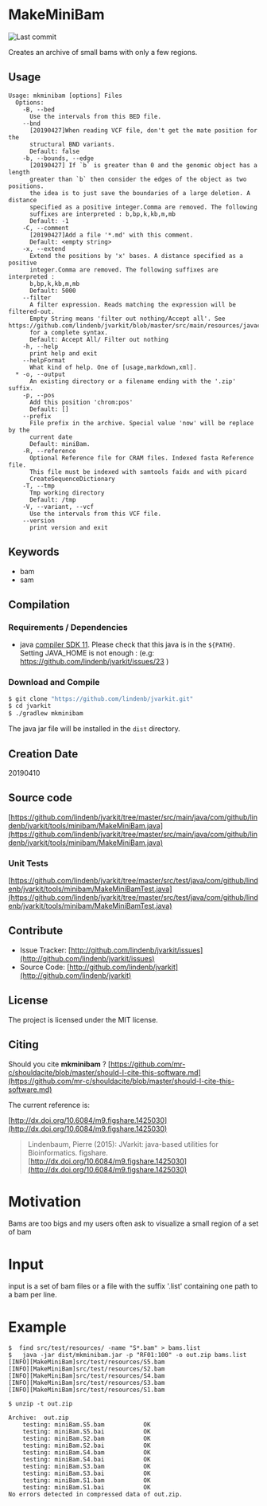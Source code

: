# MakeMiniBam

![Last commit](https://img.shields.io/github/last-commit/lindenb/jvarkit.png)

Creates an archive of small bams with only a few regions.


## Usage

```
Usage: mkminibam [options] Files
  Options:
    -B, --bed
      Use the intervals from this BED file.
    --bnd
      [20190427]When reading VCF file, don't get the mate position for the 
      structural BND variants.
      Default: false
    -b, --bounds, --edge
      [20190427] If `b` is greater than 0 and the genomic object has a length 
      greater than `b` then consider the edges of the object as two positions. 
      the idea is to just save the boundaries of a large deletion. A distance 
      specified as a positive integer.Comma are removed. The following 
      suffixes are interpreted : b,bp,k,kb,m,mb
      Default: -1
    -C, --comment
      [20190427]Add a file '*.md' with this comment.
      Default: <empty string>
    -x, --extend
      Extend the positions by 'x' bases. A distance specified as a positive 
      integer.Comma are removed. The following suffixes are interpreted : 
      b,bp,k,kb,m,mb 
      Default: 5000
    --filter
      A filter expression. Reads matching the expression will be filtered-out. 
      Empty String means 'filter out nothing/Accept all'. See https://github.com/lindenb/jvarkit/blob/master/src/main/resources/javacc/com/github/lindenb/jvarkit/util/bio/samfilter/SamFilterParser.jj 
      for a complete syntax.
      Default: Accept All/ Filter out nothing
    -h, --help
      print help and exit
    --helpFormat
      What kind of help. One of [usage,markdown,xml].
  * -o, --output
      An existing directory or a filename ending with the '.zip' suffix.
    -p, --pos
      Add this position 'chrom:pos'
      Default: []
    --prefix
      File prefix in the archive. Special value 'now' will be replace by the 
      current date
      Default: miniBam.
    -R, --reference
      Optional Reference file for CRAM files. Indexed fasta Reference file. 
      This file must be indexed with samtools faidx and with picard 
      CreateSequenceDictionary 
    -T, --tmp
      Tmp working directory
      Default: /tmp
    -V, --variant, --vcf
      Use the intervals from this VCF file.
    --version
      print version and exit

```


## Keywords

 * bam
 * sam


## Compilation

### Requirements / Dependencies

* java [compiler SDK 11](https://jdk.java.net/11/). Please check that this java is in the `${PATH}`. Setting JAVA_HOME is not enough : (e.g: https://github.com/lindenb/jvarkit/issues/23 )


### Download and Compile

```bash
$ git clone "https://github.com/lindenb/jvarkit.git"
$ cd jvarkit
$ ./gradlew mkminibam
```

The java jar file will be installed in the `dist` directory.


## Creation Date

20190410

## Source code 

[https://github.com/lindenb/jvarkit/tree/master/src/main/java/com/github/lindenb/jvarkit/tools/minibam/MakeMiniBam.java](https://github.com/lindenb/jvarkit/tree/master/src/main/java/com/github/lindenb/jvarkit/tools/minibam/MakeMiniBam.java)

### Unit Tests

[https://github.com/lindenb/jvarkit/tree/master/src/test/java/com/github/lindenb/jvarkit/tools/minibam/MakeMiniBamTest.java](https://github.com/lindenb/jvarkit/tree/master/src/test/java/com/github/lindenb/jvarkit/tools/minibam/MakeMiniBamTest.java)


## Contribute

- Issue Tracker: [http://github.com/lindenb/jvarkit/issues](http://github.com/lindenb/jvarkit/issues)
- Source Code: [http://github.com/lindenb/jvarkit](http://github.com/lindenb/jvarkit)

## License

The project is licensed under the MIT license.

## Citing

Should you cite **mkminibam** ? [https://github.com/mr-c/shouldacite/blob/master/should-I-cite-this-software.md](https://github.com/mr-c/shouldacite/blob/master/should-I-cite-this-software.md)

The current reference is:

[http://dx.doi.org/10.6084/m9.figshare.1425030](http://dx.doi.org/10.6084/m9.figshare.1425030)

> Lindenbaum, Pierre (2015): JVarkit: java-based utilities for Bioinformatics. figshare.
> [http://dx.doi.org/10.6084/m9.figshare.1425030](http://dx.doi.org/10.6084/m9.figshare.1425030)

 

# Motivation

Bams are too bigs and my users often ask to visualize a small region of a set of bam

# Input

 input is a set of bam files or a file with the suffix '.list' containing one path to a bam per line.
 
# Example
 
```
$  find src/test/resources/ -name "S*.bam" > bams.list
$   java -jar dist/mkminibam.jar -p "RF01:100" -o out.zip bams.list 
[INFO][MakeMiniBam]src/test/resources/S5.bam
[INFO][MakeMiniBam]src/test/resources/S2.bam
[INFO][MakeMiniBam]src/test/resources/S4.bam
[INFO][MakeMiniBam]src/test/resources/S3.bam
[INFO][MakeMiniBam]src/test/resources/S1.bam

$ unzip -t out.zip 

Archive:  out.zip
    testing: miniBam.S5.bam           OK
    testing: miniBam.S5.bai           OK
    testing: miniBam.S2.bam           OK
    testing: miniBam.S2.bai           OK
    testing: miniBam.S4.bam           OK
    testing: miniBam.S4.bai           OK
    testing: miniBam.S3.bam           OK
    testing: miniBam.S3.bai           OK
    testing: miniBam.S1.bam           OK
    testing: miniBam.S1.bai           OK
No errors detected in compressed data of out.zip.
```
 
 
